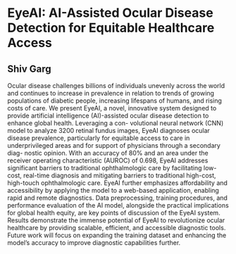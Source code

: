 # EyeAI: AI-Assisted Ocular Disease Detection for Equitable Healthcare Access
## Shiv Garg
Ocular disease challenges billions of individuals unevenly across the world and continues to increase in prevalence in relation to trends of growing populations of diabetic people, increasing lifespans of humans, and rising costs of care. We present EyeAI, a novel, innovative system designed to provide artificial intelligence (AI)-assisted ocular disease detection to enhance global health. Leveraging a con- volutional neural network (CNN) model to analyze 3200 retinal fundus images, EyeAI diagnoses ocular disease prevalence, particularly for equitable access to care in underprivileged areas and for support of physicians through a secondary diag- nostic opinion. With an accuracy of 80% and an area under the receiver operating characteristic (AUROC) of 0.698, EyeAI addresses significant barriers to traditional ophthalmologic care by facilitating low-cost, real-time diagnosis and mitigating barriers to traditional high-cost, high-touch ophthalmologic care. EyeAI further emphasizes affordability and accessibility by applying the model to a web-based application, enabling rapid and remote diagnostics. Data preprocessing, training procedures, and performance evaluation of the AI model, alongside the practical implications for global health equity, are key points of discussion of the EyeAI system. Results demonstrate the immense potential of EyeAI to revolutionize ocular healthcare by providing scalable, efficient, and accessible diagnostic tools. Future work will focus on expanding the training dataset and enhancing the model’s accuracy to improve diagnostic capabilities further.
